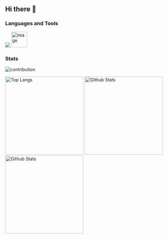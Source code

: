 ## Hi there 👋

### Languages and Tools

<img src="https://skillicons.dev/icons?i=js,ts,react,nextjs,vue,nuxtjs,html,css,tailwind,python,notion,docker,git,github,vscode" />

<img width="50" height="50" alt="image" src="https://github.com/user-attachments/assets/a064485c-b5f5-4307-8e82-f75cceece907" />

### Stats

![contribution](http://github-profile-summary-cards.vercel.app/api/cards/profile-details?username=Eztas&theme=tokyonight)

<img alt="Top Langs" height="250px" src="https://github-readme-stats-pi-ruddy-58.vercel.app/api/top-langs/?username=Eztas&theme=tokyonight" />

<img alt="Github Stats" height="250px" src="https://github-readme-stats-pi-ruddy-58.vercel.app/api?username=Eztas&theme=tokyonight&count_private=true" />

<img alt="Github Stats" height="250px" src="https://github-readme-activity-graph.vercel.app/graph?username=Eztas&theme=react-dark&hide_border=true&area=true" />
